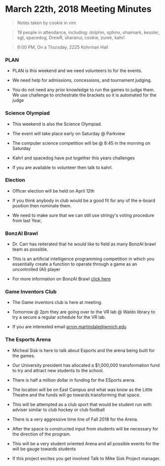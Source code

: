 # March 22th, 2018 Meeting Minutes
> Notes taken by cookie in vim

> 19 people in attendance, including: dolphin, sphinx, ohaimark, kessler, sgt, spacedog, DrewR, sharanui, cookie, zurek, kahrl

> 6:00 PM, On a Thursday, 2225 Kohrman Hall

### PLAN 

- PLAN is this weekend and we need volunteers to for the events.

- We need help for admissions, concessions, and tournament judging. 

- You do not need any prior knowledge to run the games to judge them. We use challenge to orchestrate the brackets so it is automated for the judge

### Science Olympiad 

- This weekend is also the Science Olympiad. 

- The event will take place early on Saturday @ Parkview 

- The computer science competition will be @ 8:45 in the morning on Saturday

- Kahrl and spacedog have put together this years challenges

- If you are available to volunteer then talk to kahrl.


### Election

- Officer election will be held on April 12th

- If you think anybody in club would be a good fit for any of the e-board position then nominate them.

- We need to make sure that we can still use stringy's voting procedure from last Year,

### BonzAI Brawl

- Dr. Carr has reiterated that he would like to field as many  BonzAI brawl team as possible.

- This is an artificial intelligence programming competition in which you essentially create a function to operate through a game as an uncontrolled (AI) player 
- For more information on BonzAI Brawl [click here](http://bonzai.cs.mtu.edu/)

### Game Inventors Club

- The Game inventors club is here at meeting. 

- Tomorrow @ 2pm they are going over to the VR lab @ Waldo library to try a secure a regular schedule for the VR lab.

- If you are interested email arron.martindale@wmich.edu

### The Esports Arena

- Micheal Sisk  is here to talk about Esports and the arena being built for the games.

- Our University president has allocated a $1,000,000 transformation fund to try and attract new students to the school.

- There is half a million dollar in funding for the ESports arena.

- The location will be on East Campus and what was know as the Little Theatre and the funds will go towards transforming that space.

- This will be attempted as a club sport that would be student run with adviser similar to club hockey or club football

- There is a very aggressive time line of Fall 2018 for the Arena.

- After the space is constructed input from students will be necessary for the direction of the program.

- This will be a very student oriented Arena and all possible events for the will be gauge towards students

- If this project excites you get involved Talk to Mike Sisk Project manager.

